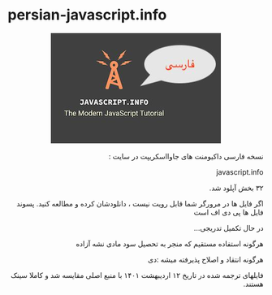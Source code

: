 # persian-javascript.info

<div align="center"><img src="img.jpeg"/></div>
<p dir='rtl' align='right'>نسخه فارسی داکیومنت های جاوااسکریپت در سایت :</p>
<p dir='rtl' align='right'>javascript.info</p>
<p dir='rtl' align='right'>۳۲ بخش آپلود شد.</p>
<p dir='rtl' align='right'>اگر فایل ها در مرورگر شما قابل رویت نیست ، دانلودشان کرده و مطالعه کنید. پسوند فایل ها پی دی اف است</p>
<p dir='rtl' align='right'>در حال تکمیل تدریجی...</p>
<p dir='rtl' align='right'>هرگونه استفاده مستقیم که منجر به تحصیل سود مادی نشه آزاده</p>
<p dir='rtl' align='right'>هرگونه انتقاد و اصلاح پذیرفته میشه :دی</p>
<p dir='rtl' align='right'>فایلهای ترجمه شده در تاریخ ۱۲ اردیبهشت ۱۴۰۱ با منبع اصلی مقایسه شد و کاملا سینک هستند.</p>
